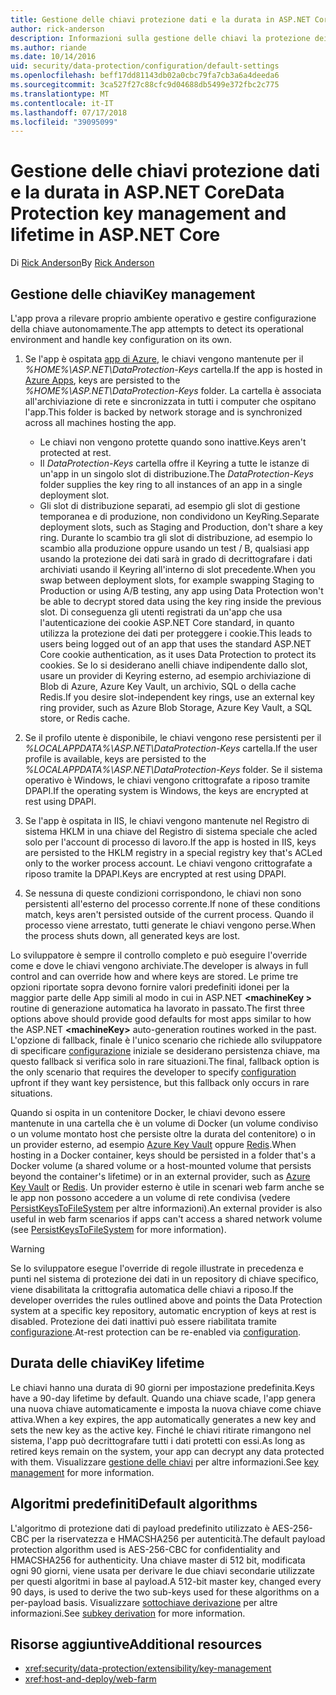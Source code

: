 ```yaml
---
title: Gestione delle chiavi protezione dati e la durata in ASP.NET Core
author: rick-anderson
description: Informazioni sulla gestione delle chiavi la protezione dei dati e la durata in ASP.NET Core.
ms.author: riande
ms.date: 10/14/2016
uid: security/data-protection/configuration/default-settings
ms.openlocfilehash: beff17dd81143db02a0cbc79fa7cb3a6a4deeda6
ms.sourcegitcommit: 3ca527f27c88cfc9d04688db5499e372fbc2c775
ms.translationtype: MT
ms.contentlocale: it-IT
ms.lasthandoff: 07/17/2018
ms.locfileid: "39095099"
---
```

# <a name="data-protection-key-management-and-lifetime-in-aspnet-core"></a><span data-ttu-id="d8e17-103">Gestione delle chiavi protezione dati e la durata in ASP.NET Core</span><span class="sxs-lookup"><span data-stu-id="d8e17-103">Data Protection key management and lifetime in ASP.NET Core</span></span>

<span data-ttu-id="d8e17-104">Di [Rick Anderson](https://twitter.com/RickAndMSFT)</span><span class="sxs-lookup"><span data-stu-id="d8e17-104">By [Rick Anderson](https://twitter.com/RickAndMSFT)</span></span>

## <a name="key-management"></a><span data-ttu-id="d8e17-105">Gestione delle chiavi</span><span class="sxs-lookup"><span data-stu-id="d8e17-105">Key management</span></span>

<span data-ttu-id="d8e17-106">L'app prova a rilevare proprio ambiente operativo e gestire configurazione della chiave autonomamente.</span><span class="sxs-lookup"><span data-stu-id="d8e17-106">The app attempts to detect its operational environment and handle key configuration on its own.</span></span>

1. <span data-ttu-id="d8e17-107">Se l'app è ospitata [app di Azure](https://azure.microsoft.com/services/app-service/), le chiavi vengono mantenute per il *%HOME%\ASP.NET\DataProtection-Keys* cartella.</span><span class="sxs-lookup"><span data-stu-id="d8e17-107">If the app is hosted in [Azure Apps](https://azure.microsoft.com/services/app-service/), keys are persisted to the *%HOME%\ASP.NET\DataProtection-Keys* folder.</span></span> <span data-ttu-id="d8e17-108">La cartella è associata all'archiviazione di rete e sincronizzata in tutti i computer che ospitano l'app.</span><span class="sxs-lookup"><span data-stu-id="d8e17-108">This folder is backed by network storage and is synchronized across all machines hosting the app.</span></span>
   * <span data-ttu-id="d8e17-109">Le chiavi non vengono protette quando sono inattive.</span><span class="sxs-lookup"><span data-stu-id="d8e17-109">Keys aren't protected at rest.</span></span>
   * <span data-ttu-id="d8e17-110">Il *DataProtection-Keys* cartella offre il Keyring a tutte le istanze di un'app in un singolo slot di distribuzione.</span><span class="sxs-lookup"><span data-stu-id="d8e17-110">The *DataProtection-Keys* folder supplies the key ring to all instances of an app in a single deployment slot.</span></span>
   * <span data-ttu-id="d8e17-111">Gli slot di distribuzione separati, ad esempio gli slot di gestione temporanea e di produzione, non condividono un KeyRing.</span><span class="sxs-lookup"><span data-stu-id="d8e17-111">Separate deployment slots, such as Staging and Production, don't share a key ring.</span></span> <span data-ttu-id="d8e17-112">Durante lo scambio tra gli slot di distribuzione, ad esempio lo scambio alla produzione oppure usando un test / B, qualsiasi app usando la protezione dei dati sarà in grado di decrittografare i dati archiviati usando il Keyring all'interno di slot precedente.</span><span class="sxs-lookup"><span data-stu-id="d8e17-112">When you swap between deployment slots, for example swapping Staging to Production or using A/B testing, any app using Data Protection won't be able to decrypt stored data using the key ring inside the previous slot.</span></span> <span data-ttu-id="d8e17-113">Di conseguenza gli utenti registrati da un'app che usa l'autenticazione dei cookie ASP.NET Core standard, in quanto utilizza la protezione dei dati per proteggere i cookie.</span><span class="sxs-lookup"><span data-stu-id="d8e17-113">This leads to users being logged out of an app that uses the standard ASP.NET Core cookie authentication, as it uses Data Protection to protect its cookies.</span></span> <span data-ttu-id="d8e17-114">Se lo si desiderano anelli chiave indipendente dallo slot, usare un provider di Keyring esterno, ad esempio archiviazione di Blob di Azure, Azure Key Vault, un archivio, SQL o della cache Redis.</span><span class="sxs-lookup"><span data-stu-id="d8e17-114">If you desire slot-independent key rings, use an external key ring provider, such as Azure Blob Storage, Azure Key Vault, a SQL store, or Redis cache.</span></span>

1. <span data-ttu-id="d8e17-115">Se il profilo utente è disponibile, le chiavi vengono rese persistenti per il *%LOCALAPPDATA%\ASP.NET\DataProtection-Keys* cartella.</span><span class="sxs-lookup"><span data-stu-id="d8e17-115">If the user profile is available, keys are persisted to the *%LOCALAPPDATA%\ASP.NET\DataProtection-Keys* folder.</span></span> <span data-ttu-id="d8e17-116">Se il sistema operativo è Windows, le chiavi vengono crittografate a riposo tramite DPAPI.</span><span class="sxs-lookup"><span data-stu-id="d8e17-116">If the operating system is Windows, the keys are encrypted at rest using DPAPI.</span></span>

1. <span data-ttu-id="d8e17-117">Se l'app è ospitata in IIS, le chiavi vengono mantenute nel Registro di sistema HKLM in una chiave del Registro di sistema speciale che acled solo per l'account di processo di lavoro.</span><span class="sxs-lookup"><span data-stu-id="d8e17-117">If the app is hosted in IIS, keys are persisted to the HKLM registry in a special registry key that's ACLed only to the worker process account.</span></span> <span data-ttu-id="d8e17-118">Le chiavi vengono crittografate a riposo tramite la DPAPI.</span><span class="sxs-lookup"><span data-stu-id="d8e17-118">Keys are encrypted at rest using DPAPI.</span></span>

1. <span data-ttu-id="d8e17-119">Se nessuna di queste condizioni corrispondono, le chiavi non sono persistenti all'esterno del processo corrente.</span><span class="sxs-lookup"><span data-stu-id="d8e17-119">If none of these conditions match, keys aren't persisted outside of the current process.</span></span> <span data-ttu-id="d8e17-120">Quando il processo viene arrestato, tutti generate le chiavi vengono perse.</span><span class="sxs-lookup"><span data-stu-id="d8e17-120">When the process shuts down, all generated keys are lost.</span></span>

<span data-ttu-id="d8e17-121">Lo sviluppatore è sempre il controllo completo e può eseguire l'override come e dove le chiavi vengono archiviate.</span><span class="sxs-lookup"><span data-stu-id="d8e17-121">The developer is always in full control and can override how and where keys are stored.</span></span> <span data-ttu-id="d8e17-122">Le prime tre opzioni riportate sopra devono fornire valori predefiniti idonei per la maggior parte delle App simili al modo in cui in ASP.NET  **\<machineKey >** routine di generazione automatica ha lavorato in passato.</span><span class="sxs-lookup"><span data-stu-id="d8e17-122">The first three options above should provide good defaults for most apps similar to how the ASP.NET **\<machineKey>** auto-generation routines worked in the past.</span></span> <span data-ttu-id="d8e17-123">L'opzione di fallback, finale è l'unico scenario che richiede allo sviluppatore di specificare [configurazione](xref:security/data-protection/configuration/overview) iniziale se desiderano persistenza chiave, ma questo fallback si verifica solo in rare situazioni.</span><span class="sxs-lookup"><span data-stu-id="d8e17-123">The final, fallback option is the only scenario that requires the developer to specify [configuration](xref:security/data-protection/configuration/overview) upfront if they want key persistence, but this fallback only occurs in rare situations.</span></span>

<span data-ttu-id="d8e17-124">Quando si ospita in un contenitore Docker, le chiavi devono essere mantenute in una cartella che è un volume di Docker (un volume condiviso o un volume montato host che persiste oltre la durata del contenitore) o in un provider esterno, ad esempio [Azure Key Vault](https://azure.microsoft.com/services/key-vault/) oppure [Redis](https://redis.io/).</span><span class="sxs-lookup"><span data-stu-id="d8e17-124">When hosting in a Docker container, keys should be persisted in a folder that's a Docker volume (a shared volume or a host-mounted volume that persists beyond the container's lifetime) or in an external provider, such as [Azure Key Vault](https://azure.microsoft.com/services/key-vault/) or [Redis](https://redis.io/).</span></span> <span data-ttu-id="d8e17-125">Un provider esterno è utile in scenari web farm anche se le app non possono accedere a un volume di rete condivisa (vedere [PersistKeysToFileSystem](xref:security/data-protection/configuration/overview#persistkeystofilesystem) per altre informazioni).</span><span class="sxs-lookup"><span data-stu-id="d8e17-125">An external provider is also useful in web farm scenarios if apps can't access a shared network volume (see [PersistKeysToFileSystem](xref:security/data-protection/configuration/overview#persistkeystofilesystem) for more information).</span></span>

> [!WARNING]
> <span data-ttu-id="d8e17-126">Se lo sviluppatore esegue l'override di regole illustrate in precedenza e punti nel sistema di protezione dei dati in un repository di chiave specifico, viene disabilitata la crittografia automatica delle chiavi a riposo.</span><span class="sxs-lookup"><span data-stu-id="d8e17-126">If the developer overrides the rules outlined above and points the Data Protection system at a specific key repository, automatic encryption of keys at rest is disabled.</span></span> <span data-ttu-id="d8e17-127">Protezione dei dati inattivi può essere riabilitata tramite [configurazione](xref:security/data-protection/configuration/overview).</span><span class="sxs-lookup"><span data-stu-id="d8e17-127">At-rest protection can be re-enabled via [configuration](xref:security/data-protection/configuration/overview).</span></span>

## <a name="key-lifetime"></a><span data-ttu-id="d8e17-128">Durata delle chiavi</span><span class="sxs-lookup"><span data-stu-id="d8e17-128">Key lifetime</span></span>

<span data-ttu-id="d8e17-129">Le chiavi hanno una durata di 90 giorni per impostazione predefinita.</span><span class="sxs-lookup"><span data-stu-id="d8e17-129">Keys have a 90-day lifetime by default.</span></span> <span data-ttu-id="d8e17-130">Quando una chiave scade, l'app genera una nuova chiave automaticamente e imposta la nuova chiave come chiave attiva.</span><span class="sxs-lookup"><span data-stu-id="d8e17-130">When a key expires, the app automatically generates a new key and sets the new key as the active key.</span></span> <span data-ttu-id="d8e17-131">Finché le chiavi ritirate rimangono nel sistema, l'app può decrittografare tutti i dati protetti con essi.</span><span class="sxs-lookup"><span data-stu-id="d8e17-131">As long as retired keys remain on the system, your app can decrypt any data protected with them.</span></span> <span data-ttu-id="d8e17-132">Visualizzare [gestione delle chiavi](xref:security/data-protection/implementation/key-management#key-expiration-and-rolling) per altre informazioni.</span><span class="sxs-lookup"><span data-stu-id="d8e17-132">See [key management](xref:security/data-protection/implementation/key-management#key-expiration-and-rolling) for more information.</span></span>

## <a name="default-algorithms"></a><span data-ttu-id="d8e17-133">Algoritmi predefiniti</span><span class="sxs-lookup"><span data-stu-id="d8e17-133">Default algorithms</span></span>

<span data-ttu-id="d8e17-134">L'algoritmo di protezione dati di payload predefinito utilizzato è AES-256-CBC per la riservatezza e HMACSHA256 per autenticità.</span><span class="sxs-lookup"><span data-stu-id="d8e17-134">The default payload protection algorithm used is AES-256-CBC for confidentiality and HMACSHA256 for authenticity.</span></span> <span data-ttu-id="d8e17-135">Una chiave master di 512 bit, modificata ogni 90 giorni, viene usata per derivare le due chiavi secondarie utilizzate per questi algoritmi in base al payload.</span><span class="sxs-lookup"><span data-stu-id="d8e17-135">A 512-bit master key, changed every 90 days, is used to derive the two sub-keys used for these algorithms on a per-payload basis.</span></span> <span data-ttu-id="d8e17-136">Visualizzare [sottochiave derivazione](xref:security/data-protection/implementation/subkeyderivation#additional-authenticated-data-and-subkey-derivation) per altre informazioni.</span><span class="sxs-lookup"><span data-stu-id="d8e17-136">See [subkey derivation](xref:security/data-protection/implementation/subkeyderivation#additional-authenticated-data-and-subkey-derivation) for more information.</span></span>

## <a name="additional-resources"></a><span data-ttu-id="d8e17-137">Risorse aggiuntive</span><span class="sxs-lookup"><span data-stu-id="d8e17-137">Additional resources</span></span>

* <xref:security/data-protection/extensibility/key-management>
* <xref:host-and-deploy/web-farm>
